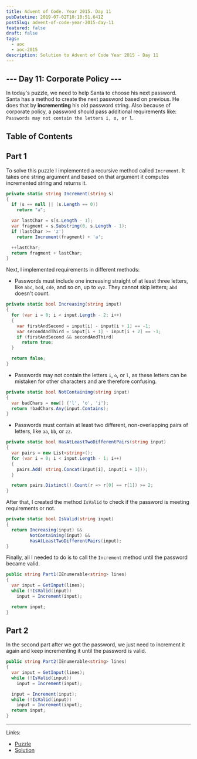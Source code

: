```yaml
---
title: Advent of Code. Year 2015. Day 11
pubDatetime: 2019-07-02T10:10:51.641Z
postSlug: advent-of-code-year-2015-day-11
featured: false
draft: false
tags:
  - aoc
  - aoc-2015
description: Solution to Advent of Code Year 2015 - Day 11
---
```


## --- Day 11: Corporate Policy ---

In today's puzzle, we need to help Santa to choose his next password. Santa has a method to create the next password based on previous. He does that by **incrementing** his old password string. Also because of corporate policy, a password should pass additional requirements like: `Passwords may not contain the letters i, o, or l`.

## Table of Contents

## Part 1

To solve this puzzle I implemented a recursive method called `Increment`. It takes one string argument and based on that argument it computes incremented string and returns it.

```csharp
private static string Increment(string s)
{
  if (s == null || (s.Length == 0))
    return "a";

  var lastChar = s[s.Length - 1];
  var fragment = s.Substring(0, s.Length - 1);
  if (lastChar >= 'z')
    return Increment(fragment) + 'a';

  ++lastChar;
  return fragment + lastChar;
}
```

Next, I implemented requirements in different methods:

- Passwords must include one increasing straight of at least three letters, like `abc`, `bcd`, `cde`, and so on, up to `xyz`. They cannot skip letters; `abd` doesn't count.

```csharp
private static bool Increasing(string input)
{
  for (var i = 0; i < input.Length - 2; i++)
  {
    var firstAndSecond = input[i] - input[i + 1] == -1;
    var secondAndThird = input[i + 1] - input[i + 2] == -1;
    if (firstAndSecond && secondAndThird)
      return true;
  }

  return false;
}
```

- Passwords may not contain the letters `i`, `o`, or `l`, as these letters can be mistaken for other characters and are therefore confusing.

```csharp
private static bool NotContaining(string input)
{
  var badChars = new[] {'l', 'o', 'i'};
  return !badChars.Any(input.Contains);
}
```

- Passwords must contain at least two different, non-overlapping pairs of letters, like `aa`, `bb`, or `zz`.

```csharp
private static bool HasAtLeastTwoDifferentPairs(string input)
{
  var pairs = new List<string>();
  for (var i = 0; i < input.Length - 1; i++)
  {
    pairs.Add( string.Concat(input[i], input[i + 1]));
  }

  return pairs.Distinct().Count(r => r[0] == r[1]) >= 2;
}
```

After that, I created the method `IsValid` to check if the password is meeting requirements or not.

```csharp
private static bool IsValid(string input)
{
  return Increasing(input) &&
         NotContaining(input) &&
         HasAtLeastTwoDifferentPairs(input);
}
```

Finally, all I needed to do is to call the `Increment` method until the password became valid.

```csharp
public string Part1(IEnumerable<string> lines)
{
  var input = GetInput(lines);
  while (!IsValid(input))
    input = Increment(input);

  return input;
}
```

## Part 2

In the second part after we got the password, we just need to increment it again and keep incrementing it until the password is valid.

```csharp
public string Part2(IEnumerable<string> lines)
{
  var input = GetInput(lines);
  while (!IsValid(input))
    input = Increment(input);

  input = Increment(input);
  while (!IsValid(input))
    input = Increment(input);
  return input;
}
```

---

Links:

- [Puzzle](https://adventofcode.com/2015/day/11)
- [Solution](https://github.com/PDmatrix/advent-of-code/tree/master/CSharp/Solutions/2015/11)
